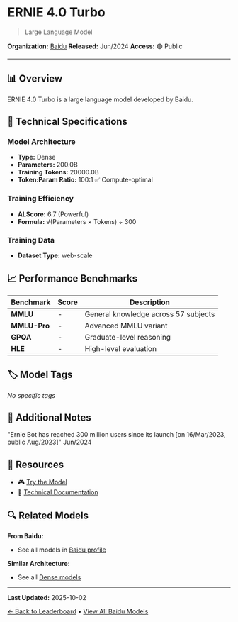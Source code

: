 # ERNIE 4.0 Turbo

> Large Language Model

**Organization:** [Baidu](../../labs/baidu.md)
**Released:** Jun/2024
**Access:** 🟢 Public

---

## 📊 Overview

ERNIE 4.0 Turbo is a large language model developed by Baidu.

## 🔧 Technical Specifications

### Model Architecture
- **Type:** Dense
- **Parameters:** 200.0B
- **Training Tokens:** 20000.0B
- **Token:Param Ratio:** 100:1 ✅ Compute-optimal

### Training Efficiency
- **ALScore:** 6.7 (Powerful)
- **Formula:** √(Parameters × Tokens) ÷ 300

### Training Data
- **Dataset Type:** web-scale

## 📈 Performance Benchmarks

| Benchmark | Score | Description |
|-----------|-------|-------------|
| **MMLU** | - | General knowledge across 57 subjects |
| **MMLU-Pro** | - | Advanced MMLU variant |
| **GPQA** | - | Graduate-level reasoning |
| **HLE** | - | High-level evaluation |

## 🏷️ Model Tags

_No specific tags_

## 📝 Additional Notes

"Ernie Bot has reached 300 million users since its launch [on 16/Mar/2023, public Aug/2023]" Jun/2024

## 🔗 Resources

- 🎮 [Try the Model](https://yiyan.baidu.com/)
- 📄 [Technical Documentation](https://www.reuters.com/technology/artificial-intelligence/baidu-launches-upgraded-ai-model-says-user-base-hits-300-mln-2024-06-28/)

## 🔍 Related Models

**From Baidu:**
- See all models in [Baidu profile](../../labs/baidu.md)

**Similar Architecture:**
- See all [Dense models](../../architectures/dense.md)

---

**Last Updated:** 2025-10-02

[← Back to Leaderboard](../../README.md) • [View All Baidu Models](../../labs/baidu.md)
